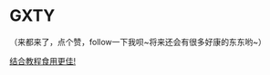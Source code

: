 # GXTY

（来都来了，点个赞，follow一下我呗~将来还会有很多好康的东东哟~）

[结合教程食用更佳!](https://blog.csdn.net/github_35300262/article/details/82957497)
